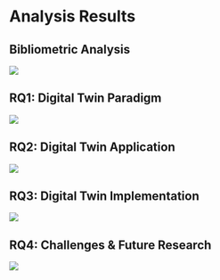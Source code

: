# Analysis Results

## Bibliometric Analysis

![](chart.png)

## RQ1: Digital Twin Paradigm

![](chart.png)

## RQ2: Digital Twin Application

![](chart.png)


## RQ3: Digital Twin Implementation

![](chart.png)

## RQ4: Challenges & Future Research

![](chart.png)


